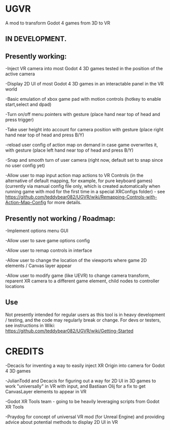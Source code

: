 # UGVR
 A mod to transform Godot 4 games from 3D to VR

## IN DEVELOPMENT.

## Presently working:

-Inject VR camera into most Godot 4 3D games tested in the position of the active camera

-Display 2D UI of most Godot 4 3D games in an interactable panel in the VR world

-Basic emulation of xbox game pad with motion controls (hotkey to enable start,select and dpad)

-Turn on/off menu pointers with gesture (place hand near top of head and press trigger)

-Take user height into account for camera position with gesture (place right hand near top of head and press B/Y)

-reload user config of action map on demand in case game overwrites it, with gesture (place left hand near top of head and press B/Y)


-Snap and smooth turn of user camera (right now, default set to snap since no user config yet)

-Allow user to map input action map actions to VR Controls (in the alternative of default mapping, for example, for pure keyboard games) (currently via manual config file only, which is created automatically when running game with mod for the first time in a special XRConfigs folder)  - see https://github.com/teddybear082/UGVR/wiki/Remapping-Controls-with-Action-Map-Config for more details.

## Presently not working / Roadmap:

-Implement options menu GUI

-Allow user to save game options config

-Allow user to remap controls in interface 


-Allow user to change the location of the viewports where game 2D elements / Canvas layer appear


-Allow user to modify game (like UEVR) to change camera transform, reparent XR camera to a different game element, child nodes to controller locations

## Use

Not presently intended for regular users as this tool is in heavy development / testing, and the code may regularly break or change. For devs or testers, see instructions in Wiki: https://github.com/teddybear082/UGVR/wiki/Getting-Started

# CREDITS

-Decacis for inventing a way to easily inject XR Origin into camera for Godot 4 3D games

-JulianTodd and Decacis for figuring out a way for 2D UI in 3D games to work "universally" in VR with input, and Bastiaan Olij for a fix to get CanvasLayer elements to appear in VR

-Godot XR Tools team - going to be heavily leveraging scripts from Godot XR Tools

-Praydog for concept of universal VR mod (for Unreal Engine) and providing advice about potential methods to display 2D UI in VR
